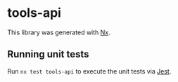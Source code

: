 # tools-api

This library was generated with [Nx](https://nx.dev).

## Running unit tests

Run `nx test tools-api` to execute the unit tests via [Jest](https://jestjs.io).
